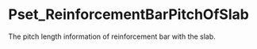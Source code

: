 # Pset_ReinforcementBarPitchOfSlab

The pitch length information of reinforcement bar with the slab.
<!-- end of short definition -->

